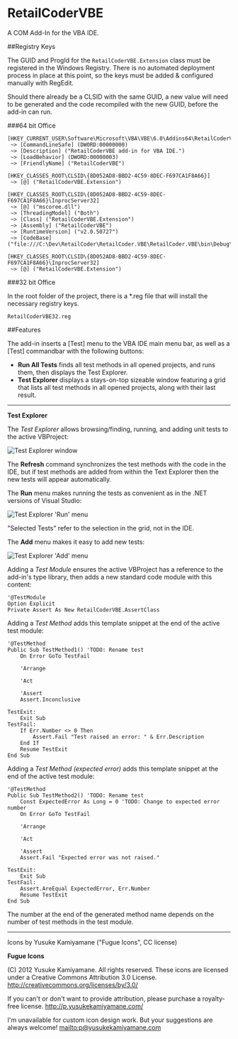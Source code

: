 RetailCoderVBE
==============

A COM Add-In for the VBA IDE.

##Registry Keys

The GUID and ProgId for the `RetailCoderVBE.Extension` class must be registered in the Windows Registry. There is no automated deployment process in place at this point, so the keys must be added & configured manually with RegEdit.

Should there already be a CLSID with the same GUID, a new value will need to be generated and the code recompiled with the new GUID, before the add-in can run.

###64 bit Office

    [HKEY_CURRENT_USER\Software\Microsoft\VBA\VBE\6.0\Addins64\RetailCoderVBE]
     ~> [CommandLineSafe] (DWORD:00000000)
     ~> [Description] ("RetailCoderVBE add-in for VBA IDE.")
     ~> [LoadBehavior] (DWORD:00000003)
     ~> [FriendlyName] ("RetailCoderVBE")
   
    [HKEY_CLASSES_ROOT\CLSID\{8D052AD8-BBD2-4C59-8DEC-F697CA1F8A66}]
     ~> [@] ("RetailCoderVBE.Extension")
     
    [HKEY_CLASSES_ROOT\CLSID\{8D052AD8-BBD2-4C59-8DEC-F697CA1F8A66}\InprocServer32]
     ~> [@] ("mscoree.dll")
     ~> [ThreadingModel] ("Both")
     ~> [Class] ("RetailCoderVBE.Extension")
     ~> [Assembly] ("RetailCoderVBE")
     ~> [RuntimeVersion] ("v2.0.50727")
     ~> [CodeBase] ("file:///C:\Dev\RetailCoder\RetailCoder.VBE\RetailCoder.VBE\bin\Debug\RetailCoderVBE.dll")
   
    [HKEY_CLASSES_ROOT\CLSID\{8D052AD8-BBD2-4C59-8DEC-F697CA1F8A66}\InprocServer32]
     ~> [@] ("RetailCoderVBE.Extension")

###32 bit Office

In the root folder of the project, there is a *.reg file that will install the necessary registry keys.

	RetailCoderVBE32.reg

	 
##Features

The add-in inserts a [Test] menu to the VBA IDE main menu bar, as well as a [Test] commandbar with the following buttons:
   - **Run All Tests** finds all test methods in all opened projects, and runs them, then displays the Test Explorer.
   - **Test Explorer** displays a stays-on-top sizeable window featuring a grid that lists all test methods in all opened projects, along with their last result.

---

**Test Explorer**

The *Test Explorer* allows browsing/finding, running, and adding unit tests to the active VBProject:

![Test Explorer window](http://i.imgur.com/iNpuaJR.png)

The **Refresh** command synchronizes the test methods with the code in the IDE, but if test methods are added from within the Text Explorer then the new tests will appear automatically.

The **Run** menu makes running the tests as convenient as in the .NET versions of Visual Studio:

![Test Explorer 'Run' menu](http://i.imgur.com/cC6cYGg.png)

"Selected Tests" refer to the selection in the grid, not in the IDE.

The **Add** menu makes it easy to add new tests:

![Test Explorer 'Add' menu](http://i.imgur.com/6mFRlQE.png)

Adding a *Test Module* ensures the active VBProject has a reference to the add-in's type library, then adds a new standard code module with this content:

    '@TestModule
    Option Explicit
    Private Assert As New RetailCoderVBE.AssertClass

Adding a *Test Method* adds this template snippet at the end of the active test module:

    '@TestMethod
    Public Sub TestMethod1() 'TODO: Rename test
        On Error GoTo TestFail
    
        'Arrange
    
        'Act

        'Assert
        Assert.Inconclusive
        
    TestExit:
        Exit Sub
    TestFail:
        If Err.Number <> 0 Then
            Assert.Fail "Test raised an error: " & Err.Description
        End If
        Resume TestExit
    End Sub
    
Adding a *Test Method (expected error)* adds this template snippet at the end of the active test module:

    '@TestMethod
    Public Sub TestMethod2() 'TODO: Rename test
        Const ExpectedError As Long = 0 'TODO: Change to expected error number
        On Error GoTo TestFail
        
        'Arrange
    
        'Act
    
        'Assert
        Assert.Fail "Expected error was not raised."
        
    TestExit:
        Exit Sub
    TestFail:
        Assert.AreEqual ExpectedError, Err.Number
        Resume TestExit
    End Sub

The number at the end of the generated method name depends on the number of test methods in the test module.

---

Icons by Yusuke Kamiyamane ("Fugue Icons", CC license)

**Fugue Icons**

(C) 2012 Yusuke Kamiyamane. All rights reserved.
These icons are licensed under a Creative Commons
Attribution 3.0 License.
<http://creativecommons.org/licenses/by/3.0/>

If you can't or don't want to provide attribution, please
purchase a royalty-free license.
<http://p.yusukekamiyamane.com/>

I'm unavailable for custom icon design work. But your
suggestions are always welcome!
<mailto:p@yusukekamiyamane.com>
